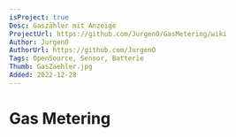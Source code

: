 ```yaml
---
isProject: true
Desc: Gaszähler mit Anzeige
ProjectUrl: https://github.com/JurgenO/GasMetering/wiki
Author: JurgenO
AuthorUrl: https://github.com/JurgenO
Tags: OpenSource, Sensor, Batterie
Thumb: GasZaehler.jpg
Added: 2022-12-28
---
```


# Gas Metering
